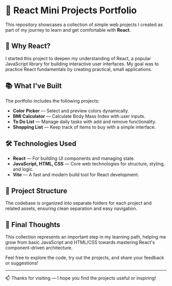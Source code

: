 # 🎨 React Mini Projects Portfolio

This repository showcases a collection of simple web projects I created as part of my journey to learn and get comfortable with **React**.

## 🧠 Why React?

I started this project to deepen my understanding of React, a popular JavaScript library for building interactive user interfaces. My goal was to practice React fundamentals by creating practical, small applications.

## 📚 What I've Built

The portfolio includes the following projects:
- **Color Picker** — Select and preview colors dynamically.
- **BMI Calculator** — Calculate Body Mass Index with user inputs.
- **To Do List** — Manage daily tasks with add and remove functionality.
- **Shopping List** — Keep track of items to buy with a simple interface.

## 🛠 Technologies Used

- **React** — For building UI components and managing state.
- **JavaScript, HTML, CSS** — Core web technologies for structure, styling, and logic.
- **Vite** — A fast and modern build tool for React development.

## 📁 Project Structure

The codebase is organized into separate folders for each project and related assets, ensuring clean separation and easy navigation.

## 🌟 Final Thoughts

This collection represents an important step in my learning path, helping me grow from basic JavaScript and HTML/CSS towards mastering React's component-driven architecture.

Feel free to explore the code, try out the projects, and share your feedback or suggestions!

---

📫 Thanks for visiting — I hope you find the projects useful or inspiring!

